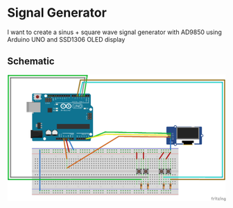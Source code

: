 # Signal Generator
I want to create a sinus + square wave signal generator with AD9850 using Arduino UNO and SSD1306 OLED display

## Schematic
![](img/SignalGenerator.png)
